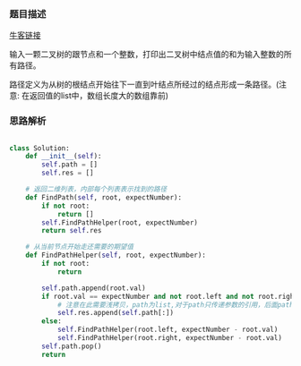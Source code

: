 ### 题目描述

[牛客链接](https://www.nowcoder.com/practice/b736e784e3e34731af99065031301bca?tpId=13&tqId=11177&tPage=2&rp=2&ru=/ta/coding-interviews&qru=/ta/coding-interviews/question-ranking)

输入一颗二叉树的跟节点和一个整数，打印出二叉树中结点值的和为输入整数的所有路径。

路径定义为从树的根结点开始往下一直到叶结点所经过的结点形成一条路径。(注意: 在返回值的list中，数组长度大的数组靠前)

### 思路解析

```python

class Solution:
    def __init__(self):
        self.path = []
        self.res = []

    # 返回二维列表，内部每个列表表示找到的路径
    def FindPath(self, root, expectNumber):
        if not root:
            return []
        self.FindPathHelper(root, expectNumber)
        return self.res

    # 从当前节点开始走还需要的期望值
    def FindPathHelper(self, root, expectNumber):
        if not root:
            return

        self.path.append(root.val)
        if root.val == expectNumber and not root.left and not root.right:
            # 注意在此需要浅拷贝，path为list,对于path只传递参数的引用，后面path修改，res中加入的path同样会改变
            self.res.append(self.path[:])
        else:
            self.FindPathHelper(root.left, expectNumber - root.val)
            self.FindPathHelper(root.right, expectNumber - root.val)
        self.path.pop()
        return


```
